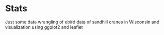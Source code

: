 # Stats
Just some data wrangling of ebird data of sandhill cranes in Wisconsin and visualization using ggplot2 and leaflet
